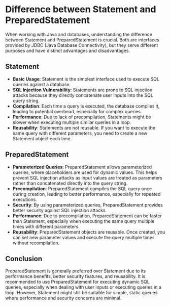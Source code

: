 # Difference between Statement and PreparedStatement

When working with Java and databases, understanding the difference between Statement and PreparedStatement is crucial. Both are interfaces provided by JDBC (Java Database Connectivity), but they serve different purposes and have distinct advantages and disadvantages.

## Statement

- **Basic Usage**: Statement is the simplest interface used to execute SQL queries against a database.
- **SQL Injection Vulnerability**: Statements are prone to SQL injection attacks because they directly concatenate user inputs into the SQL query string.
- **Compilation**: Each time a query is executed, the database compiles it, leading to potential overhead, especially for complex queries.
- **Performance**: Due to lack of precompilation, Statements might be slower when executing multiple similar queries in a loop.
- **Reusability**: Statements are not reusable. If you want to execute the same query with different parameters, you need to create a new Statement object each time.

## PreparedStatement

- **Parameterized Queries**: PreparedStatement allows parameterized queries, where placeholders are used for dynamic values. This helps prevent SQL injection attacks as input values are treated as parameters rather than concatenated directly into the query string.
- **Precompilation**: PreparedStatement compiles the SQL query once during creation, leading to better performance, especially for repeated executions.
- **Security**: By using parameterized queries, PreparedStatement provides better security against SQL injection attacks.
- **Performance**: Due to precompilation, PreparedStatement can be faster than Statement, especially when executing the same query multiple times with different parameters.
- **Reusability**: PreparedStatement objects are reusable. Once created, you can set new parameter values and execute the query multiple times without recompilation.

## Conclusion

PreparedStatement is generally preferred over Statement due to its performance benefits, better security features, and reusability. It is recommended to use PreparedStatement for executing dynamic SQL queries, especially when dealing with user inputs or executing queries in a loop. However, Statement might still be suitable for simple, static queries where performance and security concerns are minimal.
